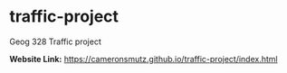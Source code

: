 # traffic-project
Geog 328 Traffic project

**Website Link:** https://cameronsmutz.github.io/traffic-project/index.html
